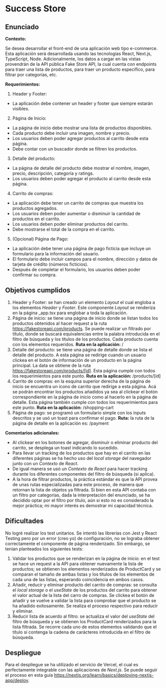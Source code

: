 # Success Store

## Enunciado

**Contexto:**

Se desea desarrollar el front-end de una aplicación web tipo e-commerce. Esta aplicación será desarrollada usando las tecnologías React, Next.js, TypeScript, Node. Adicionalmente, los datos a cargar en las vistas provendrán de la API pública Fake Store API, la cual cuenta con endpoints para traer una lista de productos, para traer un producto específico, para filtrar por categorías, etc.

**Requerimientos:**

1. Header y Footer:

- La aplicación debe contener un header y footer que siempre estarán visibles.

2. Página de Inicio:

- La página de inicio debe mostrar una lista de productos disponibles.
- Cada producto debe incluir una imagen, nombre y precio.
- Los usuarios deben poder agregar productos al carrito desde esta página.
- Debe contar con un buscador donde se filtren los productos.

3. Detalle del producto:

- La página de detalle del producto debe mostrar el nombre, imagen, precio, descripción, categoría y ratings.
- Los usuarios deben poder agregar el producto al carrito desde esta página.

4. Carrito de compras:

- La aplicación debe tener un carrito de compras que muestra los productos agregados.
- Los usuarios deben poder aumentar o disminuir la cantidad de productos en el carrito.
- Los usuarios deben poder eliminar productos del carrito.
- Debe mostrarse el total de la compra en el carrito.

5. (Opcional) Página de Pago:

- La aplicación debe tener una página de pago ficticia que incluye un formulario para la información del usuario.
- El formulario debe incluir campos para el nombre, dirección y datos de tarjeta de crédito (números ficticios).
- Después de completar el formulario, los usuarios deben poder confirmar su compra.

## Objetivos cumplidos

1. Header y Footer: se han creado un elemento _Layout_ el cual engloba a los elementos _Header_ y _Footer_. Este componente _Layout_ se renderiza en la página \_app.tsx para englobar a toda la aplicación.
2. Página de inicio: se tiene una página de inicio donde se listan todos los productos obtenidos al hacer request a la ruta https://fakestoreapi.com/products. Se puede realizar un filtrado por título, donde se buscará equivalencias entre la palabra introducida en el filtro de búsqueda y los títulos de los productos. Cada producto cuenta con los elementos requeridos.
   **Ruta en la aplicación:** /
3. Detalle del producto: se tiene una página de detalle donde se lista el detalle del producto. A esta página se redirige cuando un usuario clickea en el botón de información de un producto en la página principal. La data se obtiene de la ruta https://fakestoreapi.com/products/[id]. Esta página cumple con todos los requerimientos para este punto.
   **Ruta en la aplicación:** /products/\[id\]
4. Carrito de compras: en la esquina superior derecha de la página de inicio se encuentra un ícono de carrito que redirige a esta página. Acá se podrán encontrar los productos añadidos ya sea al clickear el botón correspondiente en la página de inicio como al hacerlo en la página de detalle. Esta página también cumple con todos los requerimientos para este punto.
   **Ruta en la aplicación:** /shopping-cart
5. Página de pago: se programó un formulario simple con los inputs descritos y se usó un toast para confirmar el pago.
   **Ruta:** la ruta de la página de detalle en la aplicación es: /payment

**Comentarios adicionales:**

- Al clickear en los botones de agregar, disminuir o eliminar producto del carrito, se desplega un toast indicando lo sucedido.
- Para llevar un tracking de los productos que hay en el carrito en las diferentes páginas se ha hecho uso del _local storage_ del navegador junto con un _Contexto_ de _React_.
- De igual manera se usó un _Contexto_ de _React_ para hacer tracking durante los diferentes componentes del filtro de búsqueda (si aplica).
- A la hora de filtrar productos, la práctica estándar es que la API provea de unas rutas especializadas para este proceso, de manera que retornan la lista de objetos ya filtrada. Si bien en esta API contaba con un filtro por categorías, dada la interpretación del enunciado, se ha decidido optar por el filtro por título, aún si esto no es considerado la mejor práctica; mi mayor interés es demostrar mi capacidad técnica.

## Dificultades

No logré realizar los test unitarios. Se intentó las librerías con Jest y React Testing pero por un error (creo yo) de configuración, no se lograba obtener correctamente el componente de página renderizado. Sin embargo, se tenían planteados los siguientes tests:

1. Validar los productos que se renderizan en la página de inicio: en el test se hace un request a la API para obtener nuevamente la lista de productos; se obtienen los elementos renderizados de ProductCard y se comparan el tamaño de ambas listas y los títulos de los elementos de cada una de las listas, esperando coincidencia en ambos casos.
2. Añadir, reducir y eliminar producto del carrito de compras: se consulta el _local storage_ o el _useState_ de los productos del carrito para obtener el valor actual de la lista del carro de compras. Se clickea el botón de añadir y se vuelve a validar la lista para comprobar que el producto se ha añadido exitosamente. Se realiza el proceso respectivo para reducir y eliminar.
3. Reducir lista de acuerdo al filtro: se actualiza el valor del _useState_ del filtro de búsqueda y se obtienen los ProductCard renderizados para la lista filtrada. Se recorre cada uno de estos elementos validando que el título sí contenga la cadena de carácteres introducida en el filtro de búsqueda.

## Despliegue

Para el despliegue se ha utilizado el servicio de Vercel, el cual es perfectamente integrable con las aplicaciones de _Next.js_. Se puede seguir el proceso en esta guía https://nextjs.org/learn/basics/deploying-nextjs-app/deploy.
